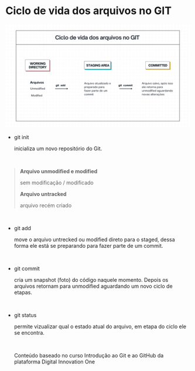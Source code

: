 # Ciclo de vida dos arquivos no GIT

<p>
<img src="ciclo-de-vida-git.png"/>
</p>

- git init
  
  inicializa um novo repositório do Git.

<br>

> **Arquivo unmodified e modified**
> 
> sem modificação / modificado
> 
> **Arquivo untracked**
> 
> arquivo recém criado

<br>

- git add
  
  move o arquivo untrecked ou modified direto para o staged, dessa forma ele está se preparando para fazer parte de um commit.

<br>

- git commit
  
  cria um snapshot (foto) do código naquele momento. Depois os arquivos retornam para unmodified aguardando um novo ciclo de etapas.

<br>

- git status
  
  permite vizualizar qual o estado atual do arquivo, em etapa do ciclo ele se encontra.
  
  <br>
  
  Conteúdo baseado no curso Introdução ao Git e ao GitHub da plataforma Digital Innovation One


